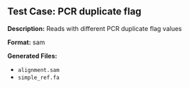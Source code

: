 ## Test Case: PCR duplicate flag

**Description:** Reads with different PCR duplicate flag values

**Format:** sam

**Generated Files:**
- `alignment.sam`
- `simple_ref.fa`

